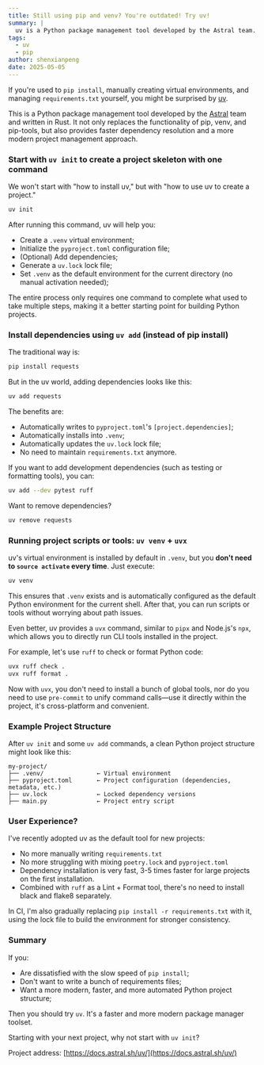 ```yaml
---
title: Still using pip and venv? You're outdated! Try uv!
summary: |
  uv is a Python package management tool developed by the Astral team. It replaces the functionality of pip, venv, and pip-tools, offering faster dependency resolution and a more modern project management approach.
tags:
  - uv
  - pip
author: shenxianpeng
date: 2025-05-05
---
```


If you're used to `pip install`, manually creating virtual environments, and managing `requirements.txt` yourself, you might be surprised by [uv](https://docs.astral.sh/uv/).

This is a Python package management tool developed by the [Astral](https://astral.sh/) team and written in Rust.  It not only replaces the functionality of pip, venv, and pip-tools, but also provides faster dependency resolution and a more modern project management approach.

### Start with `uv init` to create a project skeleton with one command

We won't start with "how to install uv," but with "how to use uv to create a project."


```bash
uv init
```

After running this command, uv will help you:

* Create a `.venv` virtual environment;
* Initialize the `pyproject.toml` configuration file;
* (Optional) Add dependencies;
* Generate a `uv.lock` lock file;
* Set `.venv` as the default environment for the current directory (no manual activation needed);

The entire process only requires one command to complete what used to take multiple steps, making it a better starting point for building Python projects.

### Install dependencies using `uv add` (instead of pip install)

The traditional way is:

```bash
pip install requests
```

But in the uv world, adding dependencies looks like this:

```bash
uv add requests
```

The benefits are:

* Automatically writes to `pyproject.toml`'s `[project.dependencies]`;
* Automatically installs into `.venv`;
* Automatically updates the `uv.lock` lock file;
* No need to maintain `requirements.txt` anymore.

If you want to add development dependencies (such as testing or formatting tools), you can:

```bash
uv add --dev pytest ruff
```

Want to remove dependencies?

```bash
uv remove requests
```

### Running project scripts or tools: `uv venv` + `uvx`

uv's virtual environment is installed by default in `.venv`, but you **don't need to `source activate` every time**.  Just execute:

```bash
uv venv
```

This ensures that `.venv` exists and is automatically configured as the default Python environment for the current shell.  After that, you can run scripts or tools without worrying about path issues.

Even better, uv provides a `uvx` command, similar to `pipx` and Node.js's `npx`, which allows you to directly run CLI tools installed in the project.

For example, let's use `ruff` to check or format Python code:

```bash
uvx ruff check .
uvx ruff format .
```

Now with `uvx`, you don't need to install a bunch of global tools, nor do you need to use `pre-commit` to unify command calls—use it directly within the project, it's cross-platform and convenient.

### Example Project Structure

After `uv init` and some `uv add` commands, a clean Python project structure might look like this:

```
my-project/
├── .venv/               ← Virtual environment
├── pyproject.toml       ← Project configuration (dependencies, metadata, etc.)
├── uv.lock              ← Locked dependency versions
├── main.py              ← Project entry script
```

### User Experience?

I've recently adopted uv as the default tool for new projects:

* No more manually writing `requirements.txt`
* No more struggling with mixing `poetry.lock` and `pyproject.toml`
* Dependency installation is very fast, 3-5 times faster for large projects on the first installation.
* Combined with `ruff` as a Lint + Format tool, there's no need to install black and flake8 separately.

In CI, I'm also gradually replacing `pip install -r requirements.txt` with it, using the lock file to build the environment for stronger consistency.

### Summary

If you:

* Are dissatisfied with the slow speed of `pip install`;
* Don't want to write a bunch of requirements files;
* Want a more modern, faster, and more automated Python project structure;

Then you should try `uv`. It's a faster and more modern package manager toolset.

Starting with your next project, why not start with `uv init`?

Project address: [https://docs.astral.sh/uv/](https://docs.astral.sh/uv/)
